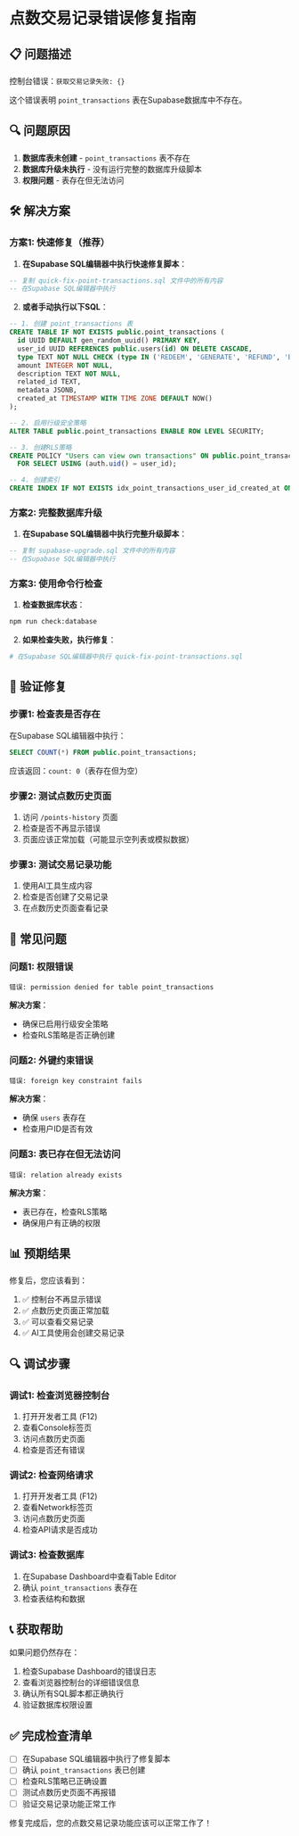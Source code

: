 # 点数交易记录错误修复指南

## 📋 问题描述

控制台错误：`获取交易记录失败: {}`

这个错误表明 `point_transactions` 表在Supabase数据库中不存在。

## 🔍 问题原因

1. **数据库表未创建** - `point_transactions` 表不存在
2. **数据库升级未执行** - 没有运行完整的数据库升级脚本
3. **权限问题** - 表存在但无法访问

## 🛠️ 解决方案

### 方案1: 快速修复（推荐）

1. **在Supabase SQL编辑器中执行快速修复脚本**：

```sql
-- 复制 quick-fix-point-transactions.sql 文件中的所有内容
-- 在Supabase SQL编辑器中执行
```

2. **或者手动执行以下SQL**：

```sql
-- 1. 创建 point_transactions 表
CREATE TABLE IF NOT EXISTS public.point_transactions (
  id UUID DEFAULT gen_random_uuid() PRIMARY KEY,
  user_id UUID REFERENCES public.users(id) ON DELETE CASCADE,
  type TEXT NOT NULL CHECK (type IN ('REDEEM', 'GENERATE', 'REFUND', 'BONUS', 'PURCHASE', 'MEMBERSHIP')),
  amount INTEGER NOT NULL,
  description TEXT NOT NULL,
  related_id TEXT,
  metadata JSONB,
  created_at TIMESTAMP WITH TIME ZONE DEFAULT NOW()
);

-- 2. 启用行级安全策略
ALTER TABLE public.point_transactions ENABLE ROW LEVEL SECURITY;

-- 3. 创建RLS策略
CREATE POLICY "Users can view own transactions" ON public.point_transactions
  FOR SELECT USING (auth.uid() = user_id);

-- 4. 创建索引
CREATE INDEX IF NOT EXISTS idx_point_transactions_user_id_created_at ON public.point_transactions(user_id, created_at);
```

### 方案2: 完整数据库升级

1. **在Supabase SQL编辑器中执行完整升级脚本**：

```sql
-- 复制 supabase-upgrade.sql 文件中的所有内容
-- 在Supabase SQL编辑器中执行
```

### 方案3: 使用命令行检查

1. **检查数据库状态**：
```bash
npm run check:database
```

2. **如果检查失败，执行修复**：
```bash
# 在Supabase SQL编辑器中执行 quick-fix-point-transactions.sql
```

## 🔧 验证修复

### 步骤1: 检查表是否存在

在Supabase SQL编辑器中执行：

```sql
SELECT COUNT(*) FROM public.point_transactions;
```

应该返回：`count: 0`（表存在但为空）

### 步骤2: 测试点数历史页面

1. 访问 `/points-history` 页面
2. 检查是否不再显示错误
3. 页面应该正常加载（可能显示空列表或模拟数据）

### 步骤3: 测试交易记录功能

1. 使用AI工具生成内容
2. 检查是否创建了交易记录
3. 在点数历史页面查看记录

## 🚨 常见问题

### 问题1: 权限错误

```
错误: permission denied for table point_transactions
```

**解决方案**：
- 确保已启用行级安全策略
- 检查RLS策略是否正确创建

### 问题2: 外键约束错误

```
错误: foreign key constraint fails
```

**解决方案**：
- 确保 `users` 表存在
- 检查用户ID是否有效

### 问题3: 表已存在但无法访问

```
错误: relation already exists
```

**解决方案**：
- 表已存在，检查RLS策略
- 确保用户有正确的权限

## 📊 预期结果

修复后，您应该看到：

1. ✅ 控制台不再显示错误
2. ✅ 点数历史页面正常加载
3. ✅ 可以查看交易记录
4. ✅ AI工具使用会创建交易记录

## 🔍 调试步骤

### 调试1: 检查浏览器控制台

1. 打开开发者工具 (F12)
2. 查看Console标签页
3. 访问点数历史页面
4. 检查是否还有错误

### 调试2: 检查网络请求

1. 打开开发者工具 (F12)
2. 查看Network标签页
3. 访问点数历史页面
4. 检查API请求是否成功

### 调试3: 检查数据库

1. 在Supabase Dashboard中查看Table Editor
2. 确认 `point_transactions` 表存在
3. 检查表结构和数据

## 📞 获取帮助

如果问题仍然存在：

1. 检查Supabase Dashboard的错误日志
2. 查看浏览器控制台的详细错误信息
3. 确认所有SQL脚本都正确执行
4. 验证数据库权限设置

## ✅ 完成检查清单

- [ ] 在Supabase SQL编辑器中执行了修复脚本
- [ ] 确认 `point_transactions` 表已创建
- [ ] 检查RLS策略已正确设置
- [ ] 测试点数历史页面不再报错
- [ ] 验证交易记录功能正常工作

修复完成后，您的点数交易记录功能应该可以正常工作了！








